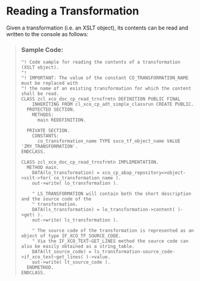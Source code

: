 <!-- loiof1d44d73a13147acbbabc0b71f42ddc1 -->

# Reading a Transformation

Given a transformation \(i.e. an XSLT object\), its contents can be read and written to the console as follows:

> ### Sample Code:  
> ```abap
> "! Code sample for reading the contents of a transformation (XSLT object).
> "!
> "! IMPORTANT: The value of the constant CO_TRANSFORMATION_NAME must be replaced with
> "! the name of an existing transformation for which the content shall be read.
> CLASS zcl_xco_doc_cp_read_trnsfrmtn DEFINITION PUBLIC FINAL
>     INHERITING FROM cl_xco_cp_adt_simple_classrun CREATE PUBLIC.
>   PROTECTED SECTION.
>     METHODS:
>       main REDEFINITION.
>  
>   PRIVATE SECTION.
>     CONSTANTS:
>       co_transformation_name TYPE sxco_tf_object_name VALUE 'ZMY_TRANSFORMATION'.
> ENDCLASS.
>  
> CLASS zcl_xco_doc_cp_read_trnsfrmtn IMPLEMENTATION.
>   METHOD main.
>     DATA(lo_transformation) = xco_cp_abap_repository=>object->xslt->for( co_transformation_name ).
>     out->write( lo_transformation ).
>  
>     " LS_TRANSFORMATION will contain both the short description and the source code of the
>     " transformation.
>     DATA(ls_transformation) = lo_transformation->content( )->get( ).
>     out->write( ls_transformation ).
>  
>     " The source code of the transformation is represented as an object of type IF_XCO_TF_SOURCE_CODE.
>     " Via the IF_XCO_TEXT~GET_LINES method the source code can also be easily obtained as a string_table.
>     DATA(lt_source_code) = ls_transformation-source_code->if_xco_text~get_lines( )->value.
>     out->write( lt_source_code ).
>   ENDMETHOD.
> ENDCLASS.
> ```

